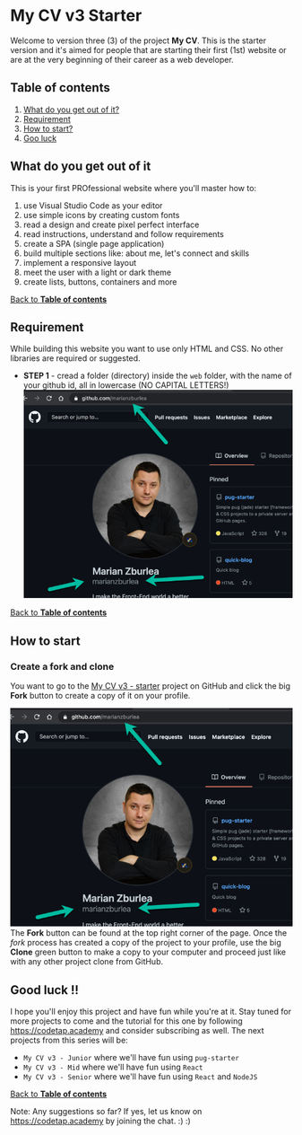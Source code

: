 # My CV v3 Starter

Welcome to version three (3) of the project **My CV**. This is the starter version and it's aimed for people that are starting their first (1st) website or are at the very beginning of their career as a web developer.

## Table of contents

1. [What do you get out of it?](#what-do-you-get-out-of-it)
1. [Requirement](#requirement)
1. [How to start?](#how-to-start)
1. [Goo luck](#good-luck)

## What do you get out of it

This is your first PROfessional website where you'll master how to:
1. use Visual Studio Code as your editor
1. use simple icons by creating custom fonts
1. read a design and create pixel perfect interface
1. read instructions, understand and follow requirements
1. create a SPA (single page application)
1. build multiple sections like: about me, let's connect and skills
1. implement a responsive layout
1. meet the user with a light or dark theme
1. create lists, buttons, containers and more

[Back to **Table of contents**](#table-of-contents)

## Requirement

While building this website you want to use only HTML and CSS. No other libraries are required or suggested.

* **STEP 1** - cread a folder (directory) inside the `web` folder, with the name of your github id, all in lowercase (NO CAPITAL LETTERS!)
[![Your GitHub Username](./do-not-touch/your-github-username.png)](https://gethired.academy)

[Back to **Table of contents**](#table-of-contents)

## How to start


### Create a fork and clone

You want to go to the [My CV v3 - starter](https://github.com/codetapacademy/my-cv-v3-starter) project on GitHub and click the big **Fork** button to create a copy of it on your profile. 

[![Your GitHub Username](./do-not-touch/your-github-username.png)](https://gethired.academy)
The **Fork** button can be found at the top right corner of the page. Once the _fork_ process has created a copy of the project to your profile, use the big **Clone** green button to make a copy to your computer and proceed just like with any other project clone from GitHub.

## Good luck !!

I hope you'll enjoy this project and have fun while you're at it. Stay tuned for more projects to come and the tutorial for this one by following https://codetap.academy and consider subscribing as well. The next projects from this series will be:

* `My CV v3 - Junior` where we'll have fun using `pug-starter`
* `My CV v3 - Mid` where we'll have fun using `React`
* `My CV v3 - Senior` where we'll have fun using `React` and `NodeJS`

[Back to **Table of contents**](#table-of-contents)


Note: Any suggestions so far? If yes, let us know on https://codetap.academy by joining the chat. :) :)
